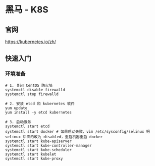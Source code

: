 # 黑马 - K8S

## 官网

<https://kubernetes.io/zh/>

## 快速入门

### 	环境准备

```shell
# 1. 关闭 CentOS 防火墙
systemctl disable firewalld
systemctl stop firewalld

# 2. 安装 etcd 和 kubernetes 软件
yum update
yum install -y etcd kubernetes

# 3. 启动服务
systemctl start etcd
systemctl start docker # 如果启动失败，vim /etc/sysconfig/selinux 把 selinux 后面的改为 disabled，重启机器重启 docker
systemctl start kube-apiserver
systemctl start kube-controller-manager
systemctl start kube-scheduler
systemctl start kubelet
systemctl start kube-proxy


```

